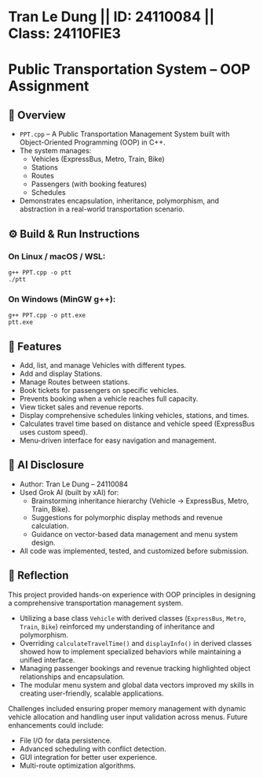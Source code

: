# Tran Le Dung || ID: 24110084 || Class: 24110FIE3

# Public Transportation System – OOP Assignment

## 📌 Overview

- `PPT.cpp` – A Public Transportation Management System built with Object-Oriented Programming (OOP) in C++.
- The system manages:
  - Vehicles (ExpressBus, Metro, Train, Bike)
  - Stations
  - Routes
  - Passengers (with booking features)
  - Schedules
- Demonstrates encapsulation, inheritance, polymorphism, and abstraction in a real-world transportation scenario.

## ⚙️ Build & Run Instructions

### On Linux / macOS / WSL:

```
g++ PPT.cpp -o ptt
./ptt
```

### On Windows (MinGW g++):

```
g++ PPT.cpp -o ptt.exe
ptt.exe
```

## 🧩 Features

* Add, list, and manage Vehicles with different types.
* Add and display Stations.
* Manage Routes between stations.
* Book tickets for passengers on specific vehicles.
* Prevents booking when a vehicle reaches full capacity.
* View ticket sales and revenue reports.
* Display comprehensive schedules linking vehicles, stations, and times.
* Calculates travel time based on distance and vehicle speed (ExpressBus uses custom speed).
* Menu-driven interface for easy navigation and management.

## 🤖 AI Disclosure

- Author: Tran Le Dung – 24110084
- Used Grok AI (built by xAI) for:
  + Brainstorming inheritance hierarchy (Vehicle → ExpressBus, Metro, Train, Bike).
  + Suggestions for polymorphic display methods and revenue calculation.
  + Guidance on vector-based data management and menu system design.
- All code was implemented, tested, and customized before submission.

## 📝 Reflection

This project provided hands-on experience with OOP principles in designing a comprehensive transportation management system.

* Utilizing a base class `Vehicle` with derived classes (`ExpressBus`, `Metro`, `Train`, `Bike`) reinforced my understanding of inheritance and polymorphism.
* Overriding `calculateTravelTime()` and `displayInfo()` in derived classes showed how to implement specialized behaviors while maintaining a unified interface.
* Managing passenger bookings and revenue tracking highlighted object relationships and encapsulation.
* The modular menu system and global data vectors improved my skills in creating user-friendly, scalable applications.

Challenges included ensuring proper memory management with dynamic vehicle allocation and handling user input validation across menus. Future enhancements could include:

- File I/O for data persistence.
- Advanced scheduling with conflict detection.
- GUI integration for better user experience.
- Multi-route optimization algorithms.

